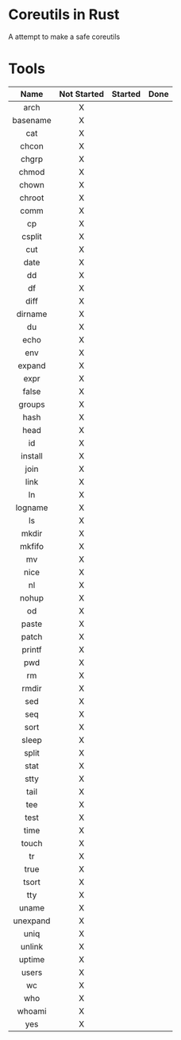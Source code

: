 # Coreutils in Rust
A attempt to make a safe coreutils

# Tools
|   Name   | Not Started | Started | Done |
|:--------:|:-----------:|:-------:|:----:|
|   arch   |      X      |         |      |
| basename |      X      |         |      |
|    cat   |      X      |         |      |
|   chcon  |      X      |         |      |
|   chgrp  |      X      |         |      |
|   chmod  |      X      |         |      |
|   chown  |      X      |         |      |
|  chroot  |      X      |         |      |
|   comm   |      X      |         |      |
|    cp    |      X      |         |      |
|  csplit  |      X      |         |      |
|    cut   |      X      |         |      |
|   date   |      X      |         |      |
|    dd    |      X      |         |      |
|    df    |      X      |         |      |
|   diff   |      X      |         |      |
|  dirname |      X      |         |      |
|    du    |      X      |         |      |
|   echo   |      X      |         |      |
|    env   |      X      |         |      |
|  expand  |      X      |         |      |
|   expr   |      X      |         |      |
|   false  |      X      |         |      |
|  groups  |      X      |         |      |
|   hash   |      X      |         |      |
|   head   |      X      |         |      |
|    id    |      X      |         |      |
|  install |      X      |         |      |
|   join   |      X      |         |      |
|   link   |      X      |         |      |
|    ln    |      X      |         |      |
|  logname |      X      |         |      |
|    ls    |      X      |         |      |
|   mkdir  |      X      |         |      |
|  mkfifo  |      X      |         |      |
|    mv    |      X      |         |      |
|   nice   |      X      |         |      |
|    nl    |      X      |         |      |
|   nohup  |      X      |         |      |
|    od    |      X      |         |      |
|   paste  |      X      |         |      |
|   patch  |      X      |         |      |
|  printf  |      X      |         |      |
|    pwd   |      X      |         |      |
|    rm    |      X      |         |      |
|   rmdir  |      X      |         |      |
|    sed   |      X      |         |      |
|    seq   |      X      |         |      |
|   sort   |      X      |         |      |
|   sleep  |      X      |         |      |
|   split  |      X      |         |      |
|   stat   |      X      |         |      |
|   stty   |      X      |         |      |
|   tail   |      X      |         |      |
|    tee   |      X      |         |      |
|   test   |      X      |         |      |
|   time   |      X      |         |      |
|   touch  |      X      |         |      |
|    tr    |      X      |         |      |
|   true   |      X      |         |      |
|   tsort  |      X      |         |      |
|    tty   |      X      |         |      |
|   uname  |      X      |         |      |
| unexpand |      X      |         |      |
|   uniq   |      X      |         |      |
|  unlink  |      X      |         |      |
|  uptime  |      X      |         |      |
|   users  |      X      |         |      |
|    wc    |      X      |         |      |
|    who   |      X      |         |      |
|  whoami  |      X      |         |      |
|    yes   |      X      |         |      |
